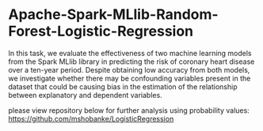 # Apache-Spark-MLlib-Random-Forest-Logistic-Regression
In this task, we evaluate the effectiveness of two machine learning models from the Spark MLlib library in predicting the risk of coronary heart disease over a ten-year period. Despite obtaining low accuracy from both models, we investigate whether there may be confounding variables present in the dataset that could be causing bias in the estimation of the relationship between explanatory and dependent variables.

please view repository below for further analysis using probability values:
https://github.com/mshobanke/LogisticRegression
